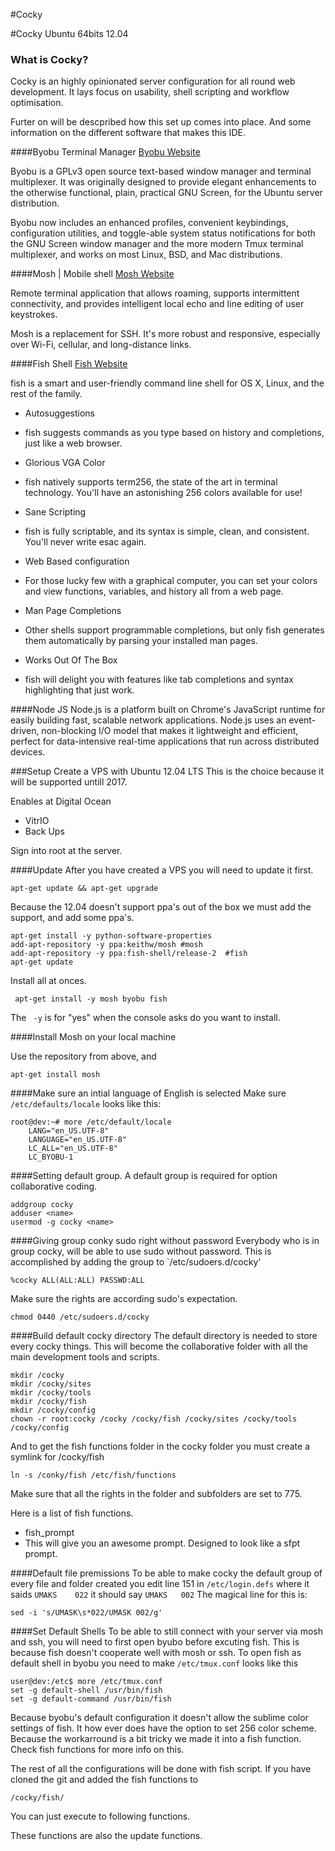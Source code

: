 #Cocky

#Cocky Ubuntu 64bits 12.04

### What is Cocky?
Cocky is an highly opinionated server configuration for all round web development. It lays focus on usability, shell scripting and workflow optimisation. 

Furter on will be descpribed how this set up comes into place. 
And some information on the different software that makes this IDE.


####Byobu Terminal Manager
[Byobu Website](http://byobu.co/)

Byobu is a GPLv3 open source text-based window manager and terminal multiplexer. It was originally designed to provide elegant enhancements to the otherwise functional, plain, practical GNU Screen, for the Ubuntu server distribution. 

Byobu now includes an enhanced profiles, convenient keybindings, configuration utilities, and toggle-able system status notifications for both the GNU Screen window manager and the more modern Tmux terminal multiplexer, and works on most Linux, BSD, and Mac distributions.


####Mosh | Mobile shell
[Mosh Website](http://mosh.mit.edu/)

Remote terminal application that allows roaming, supports intermittent connectivity, and provides intelligent local echo and line editing of user keystrokes.

Mosh is a replacement for SSH. It's more robust and responsive, especially over Wi-Fi, cellular, and long-distance links.

####Fish Shell
[Fish Website](http://fishshell.com/)

fish is a smart and user-friendly command line shell for OS X, Linux, and the rest of the family.

- Autosuggestions
 - fish suggests commands as you type based on history and completions, just like a web browser.

- Glorious VGA Color
 - fish natively supports term256, the state of the art in terminal technology. You'll have an astonishing 256 colors available for use!

- Sane Scripting
 - fish is fully scriptable, and its syntax is simple, clean, and consistent. You'll never write esac again.

- Web Based configuration
 - For those lucky few with a graphical computer, you can set your colors and view functions, variables, and history all from a web page.

- Man Page Completions
 - Other shells support programmable completions, but only fish generates them automatically by parsing your installed man pages.

- Works Out Of The Box
 - fish will delight you with features like tab completions and syntax highlighting that just work.

####Node JS
Node.js is a platform built on Chrome's JavaScript runtime for easily building fast, scalable network applications. Node.js uses an event-driven, non-blocking I/O model that makes it lightweight and efficient, perfect for data-intensive real-time applications that run across distributed devices.




###Setup
Create a VPS with Ubuntu 12.04 LTS
This is the choice because it will be supported untill 2017.

Enables at Digital Ocean

- VitrIO
- Back Ups

Sign into root at the server.

####Update
After you have created a VPS you will need to update it first.

    apt-get update && apt-get upgrade

Because the 12.04 doesn't support ppa's out of the box we must add the support, and add some ppa's.
 

    apt-get install -y python-software-properties
    add-apt-repository -y ppa:keithw/mosh #mosh
    add-apt-repository -y ppa:fish-shell/release-2  #fish
    apt-get update

Install all at onces.

     apt-get install -y mosh byobu fish 

The ` -y` is for "yes" when the console asks do you want to install.

####Install Mosh on your local machine

Use the repository from above, and 

    apt-get install mosh

####Make sure an intial language of English is selected
Make sure `/etc/defaults/locale` looks like this:

    root@dev:~# more /etc/default/locale
        LANG="en_US.UTF-8"
        LANGUAGE="en_US.UTF-8"
        LC_ALL="en_US.UTF-8"
        LC_BYOBU-1

####Setting default group.
A default group is required for option collaborative coding.

    addgroup cocky
    adduser <name> 
    usermod -g cocky <name>

####Giving group conky sudo right without password
Everybody who is in group cocky, will be able to use sudo without password.
This is accomplished by adding the group to `/etc/sudoers.d/cocky'

    %cocky ALL(ALL:ALL) PASSWD:ALL

Make sure the rights are according sudo's expectation.

    chmod 0440 /etc/sudoers.d/cocky

####Build default cocky directory 
The default directory is needed to store every cocky things.
This will become the collaborative folder with all the main development tools and scripts.

    mkdir /cocky
    mkdir /cocky/sites
    mkdir /cocky/tools
    mkdir /cocky/fish
    mkdir /cocky/config
    chown -r root:cocky /cocky /cocky/fish /cocky/sites /cocky/tools /cocky/config

And to get the fish functions folder in the cocky folder you must create a symlink for /cocky/fish

    ln -s /conky/fish /etc/fish/functions

Make sure that all the rights in the folder and subfolders are set to 775.

Here is a list of fish functions.

- fish_prompt 
 - This will give you an awesome prompt. Designed to look like a sfpt prompt.

####Default file premissions
To be able to make cocky the default group of every file and folder created you edit line 151 in `/etc/login.defs` where it saids `UMAKS    022` it should say `UMAKS   002`
The magical line for this is:

    sed -i 's/UMASK\s*022/UMASK 002/g'

####Set Default Shells
To be able to still connect with your server via mosh and ssh, you will need to first open byubo before excuting fish. This is because fish doesn't cooperate well with mosh or ssh.
To open fish as default shell in byobu you need to make `/etc/tmux.conf` looks like this 

    user@dev:/etc$ more /etc/tmux.conf
    set -g default-shell /usr/bin/fish
    set -g default-command /usr/bin/fish

Because byobu's default configuration it doesn't allow the sublime color settings of fish. It how ever does have the option to set 256 color scheme.
Because the workarround is a bit tricky we made it into a fish function.
Check fish functions for more info on this.

The rest of all the configurations will be done with fish script. If you have cloned the git and added the fish functions to 

    /cocky/fish/
    
You can just execute to following functions.



These functions are also the update functions.
